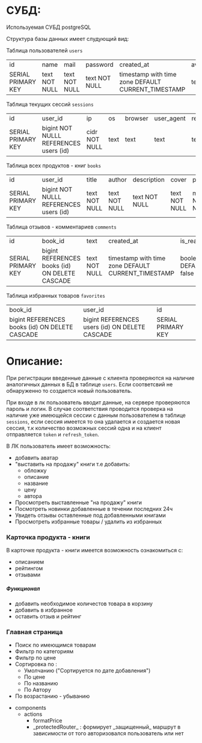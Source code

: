 # СУБД:
Используемая СУБД postgreSQL

Структура базы данных имеет слудующий вид:

Таблица пользователей `users`
<table>
<tr>
<td>id</td><td>name</td><td>mail</td><td>password</td><td>created_at</td><td>avatar</td><td>phone</td>
</tr>
<tr>
<td>SERIAL PRIMARY KEY</td>
<td>text NOT NULL</td>
<td>text NOT NULL</td>
<td>text NOT NULL</td>
<td>timestamp with time zone DEFAULT CURRENT_TIMESTAMP</td>
<td>text</td>
<td>text</td>
</tr>
  </table>

Таблица текущих сессий `sessions`
<table>
<tr>
<td>id</td><td>user_id</td><td>ip</td><td>os</td><td>browser</td><td>user_agent</td>
<td>refresh_token</td><td>expired_at</td><td>created_at</td><td>name</td>
</tr>
<tr>
<td>SERIAL PRIMARY KEY</td>
<td>bigint NOT NULLL REFERENCES users (id)</td>
<td>cidr NOT NULL</td>
<td>text</td> 
<td>text</td>
<td>text</td>
<td>text</td>
<td>timestamp with time zone</td>
<td>timestamp with time zone</td>
<td>text</td>
</tr>
</table>

Таблица всех продуктов - книг `books`
<table>
<tr>
<td>id</td><td>user_id</td><td>title</td><td>author</td><td>description</td><td>cover</td>
<td>price</td><td>created_at</td><td>rating</td><td>category</td><td>sale</td>
</tr>
<tr>
<td>SERIAL PRIMARY KEY</td>
<td>bigint NOT NULLL REFERENCES users (id)</td>
<td>text NOT NULL</td>
<td>text NOT NULL</td>
<td>text NOT NULL</td>
<td>text NOT NULL</td>
<td>money NOT NULL</td>
<td>timestamp with time zone DEFAULT CURRENT_TIMESTAMP</td>
<td>real</td>
<td>text</td>
<td>boolean DEFAULT false</td>
</tr>
</table>

Таблица отзывов - комментариев `comments`
<table>
<tr>
<td>id</td><td>book_id</td><td>text</td><td>created_at</td>
<td>is_read</td><td>author_name</td><td>rating</td>
</tr>
<tr>
<td>SERIAL PRIMARY KEY</td>
<td>bigint REFERENCES books (id) ON DELETE CASCADE</td>
<td>text NOT NULL</td>
<td>timestamp with time zone DEFAULT CURRENT_TIMESTAMP</td>
<td>boolean DEFAULT false</td>
<td>text</td>
<td>smallint</td>
</tr>
</table>

Таблица избранных товаров `favorites`
<table>
<tr>
<td>book_id</td><td>user_id</td><td>id</td>
</tr>
<tr>
<td>bigint REFERENCES books (id) ON DELETE CASCADE</td>
<td>bigint REFERENCES users (id) ON DELETE CASCADE</td>
<td>SERIAL PRIMARY KEY</td>
</tr>
</table>

# Описание:

При регистрации введенные данные с клиента проверяются на наличие аналогичных данных в БД в таблице `users`. Если соответсвий не обнаруженно то создается новый пользователь. 

При входе в лк пользователь вводит данные, на сервере проверяются пароль и логин. 
В случае соответствия проводится проверка на наличие уже имеющейся сессии с данным пользователем в таблице `sessions`, если сессия имеется то она удалается и создается новая сессия, т.к количество возможных сессий одна и на клиент отправляется `token` и `refresh_token`.

В ЛК пользователь имеет возможность:
<ul>
<li>добавить аватар</li>
<li>"выставить на продажу" книги т.е добавить:
<ul>
<li>обложку</li>
<li>описание</li>
<li>название</li>
<li>цену</li>
<li>автора</li>
</ul>
</li>
<li>Просмотреть выставленные "на продажу" книги</li>
<li>Посмотреть новинки добавленные в течении последних 24ч</li>
<li>Увидеть отзывы оставленные под добавленными книгами</li>
<li>Просмотреть избранные товары / удалить из избранных</li>
</ul>

### Карточка продукта - книги

В карточке продукта - книги имеется возможность ознакомиться c:
<ul>
<li>описанием</li>
<li>рейтингом</li>
<li>отзывами</li>
</ul>

##### Функционал

<ul>
<li> добавить необходимое количестов товара в корзину</li>
<li>добавить в избранное</li>
<li> оставить отзыв и рейтинг</li>
</ul>

### Главная страница

<ul>
<li>Поиск по имеющимся товарам</li>
<li>Фильтр по категориям</li>
<li>Фильтр по цене</li>
<li>Сортировка по :
<ul>
<li>Умолчанию ("Сортируется по дате добавления")</li>
<li>По цене</li>
<li>По названию</li>
<li>По Автору</li>
</ul>
</li>
<li>По возрастанию - убыванию</li>
</ul>

<ul>
  <li>components
  <ul>
    <li>actions
    <ul>
    <li>
      formatPrice
    </li>
    <li>
     _protectedRouter_ : формирует _защищенный_ маршрут в зависимости от того авторизовался пользователь или нет
    </li>
    </ul>
    </li>
  </ul>
  </li>
</ul>
